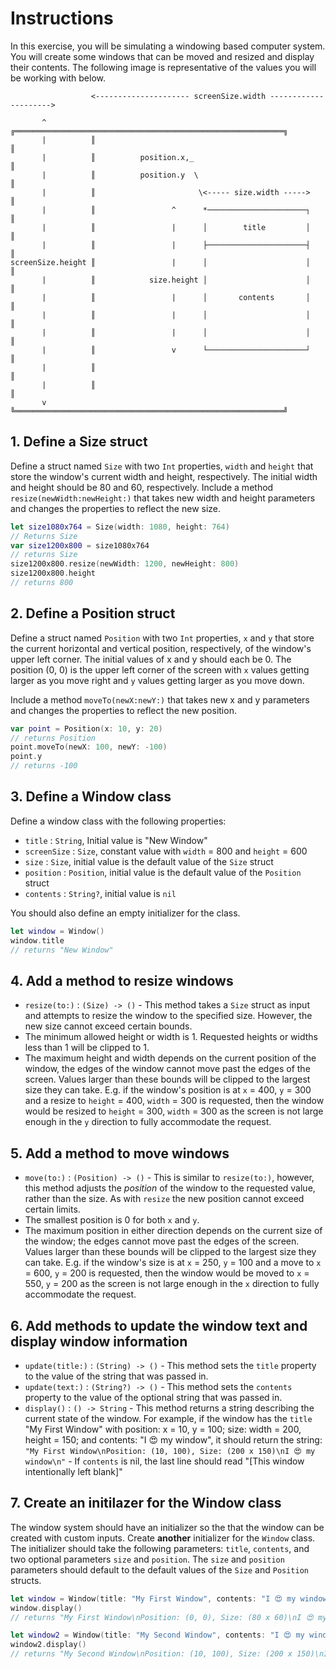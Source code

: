 # Instructions

In this exercise, you will be simulating a windowing based computer system.
You will create some windows that can be moved and resized and display their contents.
The following image is representative of the values you will be working with below.

```
                  <--------------------- screenSize.width --------------------->

       ^          ╔════════════════════════════════════════════════════════════╗
       |          ║                                                            ║
       |          ║          position.x,_                                      ║
       |          ║          position.y  \                                     ║
       |          ║                       \<----- size.width ----->            ║
       |          ║                 ^      *──────────────────────┐            ║
       |          ║                 |      │        title         │            ║
       |          ║                 |      ├──────────────────────┤            ║
screenSize.height ║                 |      │                      │            ║
       |          ║            size.height │                      │            ║
       |          ║                 |      │       contents       │            ║
       |          ║                 |      │                      │            ║
       |          ║                 |      │                      │            ║
       |          ║                 v      └──────────────────────┘            ║
       |          ║                                                            ║
       |          ║                                                            ║
       v          ╚════════════════════════════════════════════════════════════╝
```

## 1. Define a Size struct

Define a struct named `Size` with two `Int` properties, `width` and `height` that store the window's current width and height, respectively.
The initial width and height should be 80 and 60, respectively.
Include a method `resize(newWidth:newHeight:)` that takes new width and height parameters and changes the properties to reflect the new size.

```swift
let size1080x764 = Size(width: 1080, height: 764)
// Returns Size
var size1200x800 = size1080x764
// returns Size
size1200x800.resize(newWidth: 1200, newHeight: 800)
size1200x800.height
// returns 800
```

## 2. Define a Position struct

Define a struct named `Position` with two `Int` properties, `x` and `y` that store the current horizontal and vertical position, respectively, of the window's upper left corner.
The initial values of x and y should each be 0. The position (0, 0) is the upper left corner of the screen with `x` values getting larger as you move right and `y` values getting larger as you move down.

Include a method `moveTo(newX:newY:)` that takes new x and y parameters and changes the properties to reflect the new position.

```swift
var point = Position(x: 10, y: 20)
// returns Position
point.moveTo(newX: 100, newY: -100)
point.y
// returns -100
```

## 3. Define a Window class

Define a window class with the following properties:

- `title` : `String`, Initial value is "New Window"
- `screenSize` : `Size`, constant value with `width` = 800 and `height` = 600
- `size` : `Size`, initial value is the default value of the `Size` struct
- `position` : `Position`, initial value is the default value of the `Position` struct
- `contents` : `String?`, initial value is `nil`

You should also define an empty initializer for the class.

```swift
let window = Window()
window.title
// returns "New Window"
```

## 4. Add a method to resize windows

- `resize(to:)` : `(Size) -> ()` - This method takes a `Size` struct as input and attempts to resize the window to the specified size. However, the new size cannot exceed certain bounds. 
- The minimum allowed height or width is 1.
  Requested heights or widths less than 1 will be clipped to 1.
- The maximum height and width depends on the current position of the window, the edges of the window cannot move past the edges of the screen. 
  Values larger than these bounds will be clipped to the largest size they can take.
  E.g. if the window's position is at `x` = 400, `y` = 300 and a resize to `height` = 400, `width` = 300 is requested, then the window would be resized to `height` = 300, `width` = 300 as the screen is not large enough in the `y` direction to fully accommodate the request.

## 5. Add a method to move windows

- `move(to:)` : `(Position) -> ()` - This is similar to `resize(to:)`, however, this method adjusts the _position_ of the window to the requested value, rather than the size. As with `resize` the new position cannot exceed certain limits.
- The smallest position is 0 for both `x` and `y`.
- The maximum position in either direction depends on the current size of the window; the edges cannot move past the edges of the screen.
       Values larger than these bounds will be clipped to the largest size they can take. E.g. if the window's size is at `x` = 250, `y` = 100 and a move to `x` = 600, `y` = 200 is requested, then the window would be moved to `x` = 550, `y` = 200 as the screen is not large enough in the `x` direction to fully accommodate the request.

## 6. Add methods to update the window text and display window information

- `update(title:)` : `(String) -> ()` - This method sets the `title` property to the value of the string that was passed in.
- `update(text:)` : `(String?) -> ()` - This method sets the `contents` property to the value of the optional string that was passed in.
- `display()` : `() -> String` - This method returns a string describing the current state of the window. For example, if the window has the `title` "My First Window" with position: x = 10, y = 100; size: width = 200, height = 150; and contents: "I 😍 my window", it should return the string: `"My First Window\nPosition: (10, 100), Size: (200 x 150)\nI 😍 my window\n"` - If `contents` is nil, the last line should read "[This window intentionally left blank]"

## 7. Create an initilazer for the Window class

The window system should have an initializer so the that the window can be created with custom inputs.
Create **another** initializer for the `Window` class.
The initializer should take the following parameters: `title`, `contents`, and two optional parameters `size` and `position`.
The `size` and `position` parameters should default to the default values of the `Size` and `Position` structs.

```swift
let window = Window(title: "My First Window", contents: "I 😍 my window")
window.display()
// returns "My First Window\nPosition: (0, 0), Size: (80 x 60)\nI 😍 my window\n"

let window2 = Window(title: "My Second Window", contents: "I 😍 my window", size: Size(width: 200, height: 150), position: Position(x: 10, y: 100))
window2.display()
// returns "My Second Window\nPosition: (10, 100), Size: (200 x 150)\nI 😍 my window\n"
```
